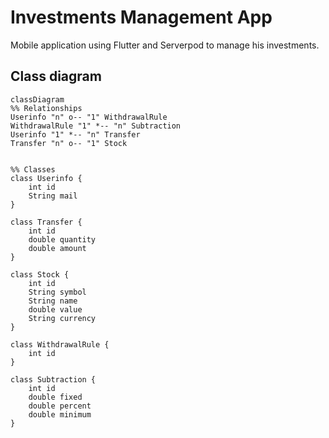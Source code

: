 # Investments Management App
Mobile application using Flutter and Serverpod to manage his investments.

## Class diagram
```mermaid
classDiagram
%% Relationships
Userinfo "n" o-- "1" WithdrawalRule
WithdrawalRule "1" *-- "n" Subtraction
Userinfo "1" *-- "n" Transfer
Transfer "n" o-- "1" Stock


%% Classes
class Userinfo {
    int id
    String mail
}

class Transfer {
    int id
    double quantity
    double amount
}

class Stock {
    int id
    String symbol
    String name
    double value
    String currency
}

class WithdrawalRule {
    int id
}

class Subtraction {
    int id
    double fixed
    double percent
    double minimum
}
```
